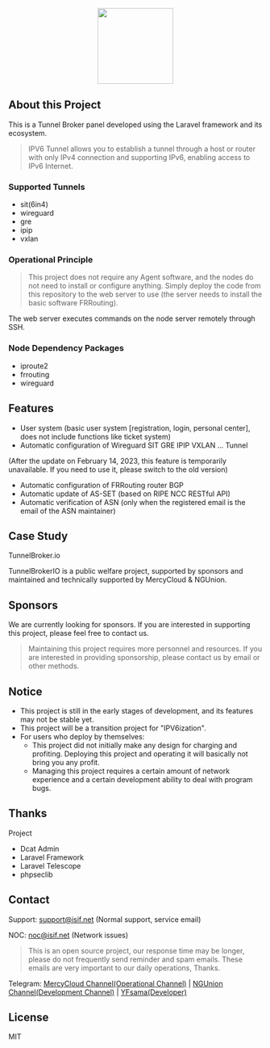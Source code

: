 <p align="center"><a href="https://ngunion.com" target="_blank"><img src="http://ngunion.com/assets/img/logow.png" width="150"></a></p>

<p align="center">

</p>

## About this Project

This is a Tunnel Broker panel developed using the Laravel framework and its ecosystem.

> IPV6 Tunnel allows you to establish a tunnel through a host or router with only IPv4 connection and supporting IPv6, enabling access to IPv6 Internet.

### Supported Tunnels

* sit(6in4)
* wireguard
* gre
* ipip
* vxlan

### Operational Principle

> This project does not require any Agent software, and the nodes do not need to install or configure anything. Simply deploy the code from this repository to the web server to use (the server needs to install the basic software FRRouting).

The web server executes commands on the node server remotely through SSH.

### Node Dependency Packages

* iproute2
* frrouting
* wireguard

## Features

* User system (basic user system [registration, login, personal center], does not include functions like ticket system)
* Automatic configuration of Wireguard SIT GRE IPIP VXLAN ... Tunnel

(After the update on February 14, 2023, this feature is temporarily unavailable. If you need to use it, please switch to the old version)
* Automatic configuration of FRRouting router BGP
* Automatic update of AS-SET (based on RIPE NCC RESTful API)
* Automatic verification of ASN (only when the registered email is the email of the ASN maintainer)

## Case Study

TunnelBroker.io

TunnelBrokerIO is a public welfare project, supported by sponsors and maintained and technically supported by MercyCloud & NGUnion.

## Sponsors

We are currently looking for sponsors. If you are interested in supporting this project, please feel free to contact us.

> Maintaining this project requires more personnel and resources. If you are interested in providing sponsorship, please contact us by email or other methods.

## Notice

* This project is still in the early stages of development, and its features may not be stable yet.
* This project will be a transition project for "IPV6ization".
* For users who deploy by themselves:
    * This project did not initially make any design for charging and profiting. Deploying this project and operating it will basically not bring you any profit.
    * Managing this project requires a certain amount of network experience and a certain development ability to deal with program bugs.

## Thanks

Project

* Dcat Admin
* Laravel Framework
* Laravel Telescope
* phpseclib

## Contact

Support: support@isif.net (Normal support, service email)

NOC:  noc@isif.net (Network issues)

> This is an open source project, our response time may be longer, please do not frequently send reminder and spam emails. These emails are very important to our daily operations, Thanks.

Telegram: [MercyCloud Channel(Operational Channel)](https://t.me/MercyCloudTips) | [NGUnion Channel(Development Channel)](https://t.me/NGUnion) | [YFsama(Developer)](https://t.me/YFsama)

## License

MIT

